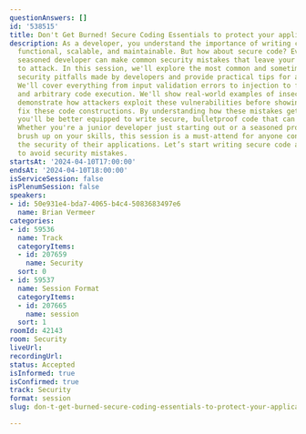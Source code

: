 ```yaml
---
questionAnswers: []
id: '538515'
title: Don't Get Burned! Secure Coding Essentials to protect your application
description: As a developer, you understand the importance of writing code that is
  functional, scalable, and maintainable. But how about secure code? Even the most
  seasoned developer can make common security mistakes that leave your code vulnerable
  to attack. In this session, we'll explore the most common and sometimes unknown
  security pitfalls made by developers and provide practical tips for avoiding them.
  We'll cover everything from input validation errors to injection to file overwrites
  and arbitrary code execution. We'll show real-world examples of insecure code and
  demonstrate how attackers exploit these vulnerabilities before showing you how to
  fix these code constructions. By understanding how these mistakes get exploited,
  you'll be better equipped to write secure, bulletproof code that can withstand attacks.
  Whether you're a junior developer just starting out or a seasoned pro looking to
  brush up on your skills, this session is a must-attend for anyone concerned with
  the security of their applications. Let’s start writing secure code and learn how
  to avoid security mistakes.
startsAt: '2024-04-10T17:00:00'
endsAt: '2024-04-10T18:00:00'
isServiceSession: false
isPlenumSession: false
speakers:
- id: 50e931e4-bda7-4065-b4c4-5083683497e6
  name: Brian Vermeer
categories:
- id: 59536
  name: Track
  categoryItems:
  - id: 207659
    name: Security
  sort: 0
- id: 59537
  name: Session Format
  categoryItems:
  - id: 207665
    name: session
  sort: 1
roomId: 42143
room: Security
liveUrl: 
recordingUrl: 
status: Accepted
isInformed: true
isConfirmed: true
track: Security
format: session
slug: don-t-get-burned-secure-coding-essentials-to-protect-your-application

---
```


